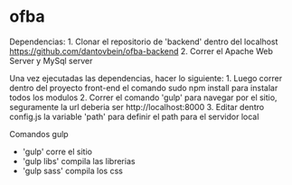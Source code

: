 # ofba

Dependencias:
	1. Clonar el repositorio de 'backend' dentro del localhost https://github.com/dantovbein/ofba-backend
	2. Correr el Apache Web Server y MySql server


Una vez ejecutadas las dependencias, hacer lo siguiente:
	1. Luego correr dentro del proyecto front-end el comando sudo npm install para instalar todos los modulos
	2. Correr el comando 'gulp' para navegar por el sitio, seguramente la url deberia ser http://localhost:8000
	3. Editar dentro config.js la variable 'path' para definir el path para el servidor local
	
Comandos gulp
- 'gulp' corre el sitio
- 'gulp libs' compila las librerias
- 'gulp sass' compila los css